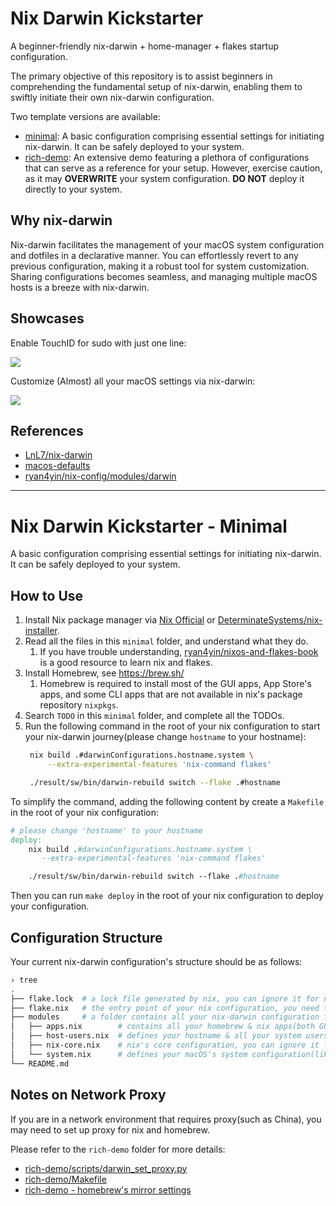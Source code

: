 # Nix Darwin Kickstarter

A beginner-friendly nix-darwin + home-manager + flakes startup configuration.

The primary objective of this repository is to assist beginners in comprehending the fundamental setup of nix-darwin, enabling them to swiftly initiate their own nix-darwin configuration.

Two template versions are available:

- [minimal](./minimal): A basic configuration comprising essential settings for initiating nix-darwin. It can be safely deployed to your system.
- [rich-demo](./rich-demo): An extensive demo featuring a plethora of configurations that can serve as a reference for your setup. However, exercise caution, as it may **OVERWRITE** your system configuration. **DO NOT** deploy it directly to your system.

## Why nix-darwin

Nix-darwin facilitates the management of your macOS system configuration and dotfiles in a declarative manner.
You can effortlessly revert to any previous configuration, making it a robust tool for system customization.
Sharing configurations becomes seamless, and managing multiple macOS hosts is a breeze with nix-darwin.

## Showcases

Enable TouchID for sudo with just one line:

![](./_img/nix-darwin-enable-touchid.webp)

Customize (Almost) all your macOS settings via nix-darwin:

![](./_img/customize-your-macos.webp)

## References

- [LnL7/nix-darwin](https://github.com/LnL7/nix-darwin)
- [macos-defaults](https://github.com/yannbertrand/macos-defaults)
- [ryan4yin/nix-config/modules/darwin](https://github.com/ryan4yin/nix-config/tree/main/modules/darwin)


---

# Nix Darwin Kickstarter - Minimal

 A basic configuration comprising essential settings for initiating nix-darwin. It can be safely deployed to your system.

## How to Use

1. Install Nix package manager via [Nix Official](https://nixos.org/download.html#nix-install-macos) or [DeterminateSystems/nix-installer](https://github.com/DeterminateSystems/nix-installer).
2. Read all the files in this `minimal` folder, and understand what they do.
   1. If you have trouble understanding, [ryan4yin/nixos-and-flakes-book](https://github.com/ryan4yin/nixos-and-flakes-book) is a good resource to learn nix and flakes.
3. Install Homebrew, see <https://brew.sh/>
   1. Homebrew is required to install most of the GUI apps, App Store's apps, and some CLI apps that are not available in nix's package repository `nixpkgs`.
4. Search `TODO` in this `minimal` folder, and complete all the TODOs.
5. Run the following command in the root of your nix configuration to start your nix-darwin journey(please change `hostname` to your hostname):
   ```bash
	nix build .#darwinConfigurations.hostname.system \
		--extra-experimental-features 'nix-command flakes'

	./result/sw/bin/darwin-rebuild switch --flake .#hostname
   ```

To simplify the command, adding the following content by create a `Makefile` in the root of your nix configuration:

```makefile
# please change 'hostname' to your hostname
deploy:
	nix build .#darwinConfigurations.hostname.system \
	   --extra-experimental-features 'nix-command flakes'

	./result/sw/bin/darwin-rebuild switch --flake .#hostname
```

Then you can run `make deploy` in the root of your nix configuration to deploy your configuration.

## Configuration Structure

Your current nix-darwin configuration's structure should be as follows:

```bash
› tree
.
├── flake.lock  # a lock file generated by nix, you can ignore it for now
├── flake.nix   # the entry point of your nix configuration, you need to add your hostname here
├── modules     # a folder contains all your nix-darwin configuration files
│   ├── apps.nix        # contains all your homebrew & nix apps(both GUI & CLI)
│   ├── host-users.nix  # defines your hostname & all your system users
│   ├── nix-core.nix    # nix's core configuration, you can ignore it for now
│   └── system.nix      # defines your macOS's system configuration(like dock, trackpad, keyboard, finder, loginwindow, etc.)
└── README.md
```


## Notes on Network Proxy

If you are in a network environment that requires proxy(such as China), you may need to set up proxy for nix and homebrew.

Please refer to the `rich-demo` folder for more details:

- [rich-demo/scripts/darwin_set_proxy.py](/rich-demo/scripts/darwin_set_proxy.py)
- [rich-demo/Makefile](/rich-demo/Makefile)
- [rich-demo - homebrew's mirror settings](/rich-demo/modules/homebrew-mirror.nix)


